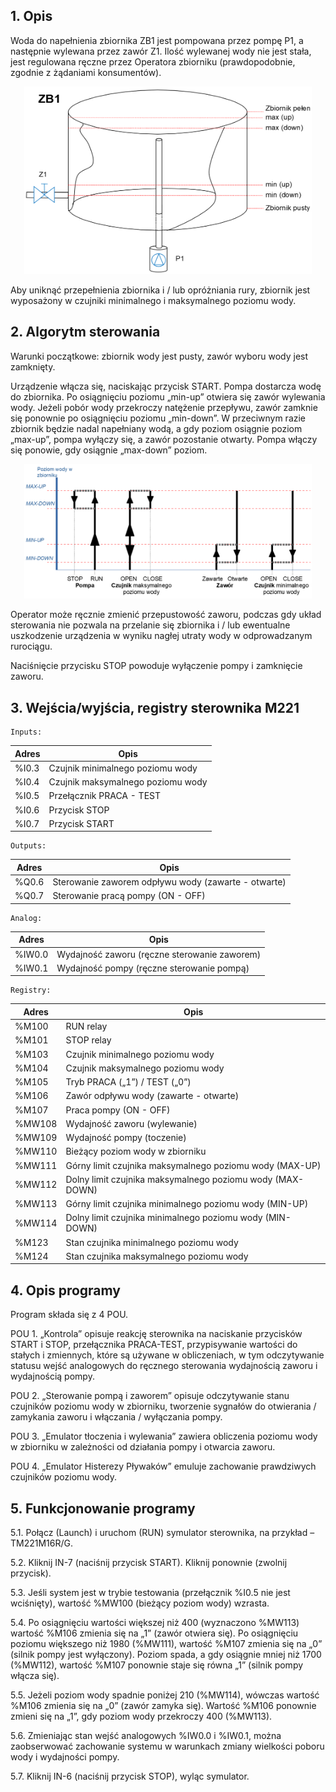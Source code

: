 ## 1. Opis
Woda do napełnienia zbiornika ZB1 jest pompowana przez pompę P1, a następnie wylewana przez zawór Z1. Ilość wylewanej wody nie jest stała, jest regulowana ręczne przez Operatora zbiorniku (prawdopodobnie, zgodnie z żądaniami konsumentów).

<p align="center"> <img width="460" height="300" src="zbiornik.png"> </p>

Aby uniknąć przepełnienia zbiornika i / lub opróżniania rury, zbiornik jest wyposażony w czujniki minimalnego i maksymalnego poziomu wody.

## 2. Algorytm sterowania

Warunki początkowe: zbiornik wody jest pusty, zawór wyboru wody jest zamknięty.

Urządzenie włącza się, naciskając przycisk START. Pompa dostarcza wodę do zbiornika. Po osiągnięciu poziomu „min-up” otwiera się zawór wylewania wody. Jeżeli pobór wody przekroczy natężenie przepływu, zawór zamknie się ponownie po osiągnięciu poziomu „min-down”. W przeciwnym razie zbiornik będzie nadal napełniany wodą, a gdy poziom osiągnie poziom „max-up”, pompa wyłączy się, a zawór pozostanie otwarty. Pompa włączy się ponowie, gdy osiągnie „max-down” poziom.

<p align="center"> <img width="460" src="hysterza.png"> </p>

Operator może ręcznie zmienić przepustowość zaworu, podczas gdy układ sterowania nie pozwala na przelanie się zbiornika i / lub ewentualne uszkodzenie urządzenia w wyniku nagłej utraty wody w odprowadzanym rurociągu.

Naciśnięcie przycisku STOP powoduje wyłączenie pompy i zamknięcie zaworu.

## 3. Wejścia/wyjścia, registry sterownika M221

    Inputs:

| Adres | Opis |
| ----- | ---- |
| %I0.3 | Czujnik minimalnego poziomu wody |
| %I0.4 | Czujnik maksymalnego poziomu wody |
| %I0.5 | Przełącznik PRACA - TEST |
| %I0.6 | Przycisk STOP |
| %I0.7 | Przycisk START |

    Outputs:

| Adres | Opis |
| ----- | ---- |
| %Q0.6 | Sterowanie zaworem odpływu wody (zawarte - otwarte) |
| %Q0.7 | Sterowanie pracą pompy (ON - OFF) |

    Analog:

| Adres | Opis |
| ----- | ---- |
| %IW0.0 | Wydajność zaworu (ręczne sterowanie zaworem)  |
| %IW0.1 | Wydajność pompy (ręczne sterowanie pompą) |

    Registry:

| Adres | Opis |
| ----- | ---- |
| %M100 | RUN relay |
| %M101 | STOP relay |
| %M103 | Czujnik minimalnego poziomu wody |
| %M104 | Czujnik maksymalnego poziomu wody |
| %M105 | Tryb PRACA („1”) / TEST („0”) |
| %M106 | Zawór odpływu wody (zawarte - otwarte) |
| %M107 | Praca pompy (ON - OFF) |
| %MW108 | Wydajność zaworu (wylewanie) |
| %MW109 | Wydajność pompy (toczenie) |
| %MW110 | Bieżący poziom wody w zbiorniku |
| %MW111 | Górny limit czujnika maksymalnego poziomu wody (MAX-UP) |
| %MW112 | Dolny limit czujnika maksymalnego poziomu wody (MAX-DOWN) |
| %MW113 | Górny limit czujnika minimalnego poziomu wody (MIN-UP) |
| %MW114 | Dolny limit czujnika minimalnego poziomu wody (MIN-DOWN) |
| %M123 | Stan czujnika minimalnego poziomu wody |
| %M124 | Stan czujnika maksymalnego poziomu wody |

## 4. Opis programy

Program składa się z 4 POU.

POU 1. „Kontrola” opisuje reakcję sterownika na naciskanie przycisków START i STOP, przełącznika PRACA-TEST, przypisywanie wartości do stałych i zmiennych, które są używane w obliczeniach, w tym odczytywanie statusu wejść analogowych do ręcznego sterowania wydajnością zaworu i wydajnością pompy.

POU 2. „Sterowanie pompą i zaworem” opisuje odczytywanie stanu czujników poziomu wody w zbiorniku, tworzenie sygnałów do otwierania / zamykania zaworu i włączania / wyłączania pompy.

POU 3. „Emulator tłoczenia i wylewania” zawiera obliczenia poziomu wody w zbiorniku w zależności od działania pompy i otwarcia zaworu.

POU 4. „Emulator Histerezy Pływaków” emuluje zachowanie prawdziwych czujników poziomu wody.

## 5. Funkcjonowanie programy

5.1. Połącz (Launch) i uruchom (RUN) symulator sterownika, na przykład – TM221M16R/G.

5.2. Kliknij IN-7 (naciśnij przycisk START). Kliknij ponownie (zwolnij przycisk).

5.3. Jeśli system jest w trybie testowania (przełącznik %I0.5 nie jest wciśnięty), wartość %MW100 (bieżący poziom wody) wzrasta.

5.4. Po osiągnięciu wartości większej niż 400 (wyznaczono %MW113) wartość %M106 zmienia się na „1” (zawór otwiera się). Po osiągnięciu poziomu większego niż 1980 (%MW111), wartość %M107 zmienia się na „0” (silnik pompy jest wyłączony). Poziom spada, a gdy osiągnie mniej niż 1700 (%MW112), wartość %M107 ponownie staje się równa „1” (silnik pompy włącza się).

5.5. Jeżeli poziom wody spadnie poniżej 210 (%MW114), wówczas wartość %M106 zmienia się na „0” (zawór zamyka się). Wartość %M106 ponownie zmieni się na „1”, gdy poziom wody przekroczy 400 (%MW113).

5.6. Zmieniając stan wejść analogowych %IW0.0 i %IW0.1, można zaobserwować zachowanie systemu w warunkach zmiany wielkości poboru wody i wydajności pompy.

5.7. Kliknij IN-6 (naciśnij przycisk STOP), wyląc symulator.

